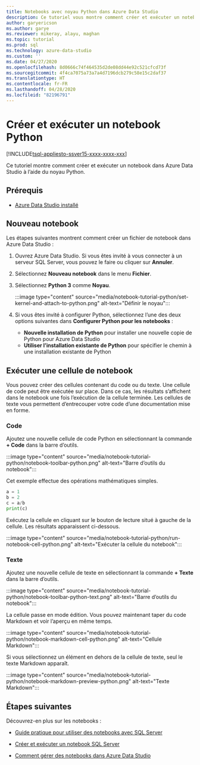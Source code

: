 ```yaml
---
title: Notebooks avec noyau Python dans Azure Data Studio
description: Ce tutoriel vous montre comment créer et exécuter un notebook Python.
author: garyericson
ms.author: garye
ms.reviewer: mikeray, alayu, maghan
ms.topic: tutorial
ms.prod: sql
ms.technology: azure-data-studio
ms.custom: ''
ms.date: 04/27/2020
ms.openlocfilehash: 8d0666c74f464535d2de08dd44e92c521cfcd73f
ms.sourcegitcommit: 4f4ca7075a73a7a4d7196dcb279c58e15c2daf37
ms.translationtype: HT
ms.contentlocale: fr-FR
ms.lasthandoff: 04/28/2020
ms.locfileid: "82196791"
---
```

# <a name="create-and-run-a-python-notebook"></a>Créer et exécuter un notebook Python

[!INCLUDE[tsql-appliesto-ssver15-xxxx-xxxx-xxx](../includes/tsql-appliesto-ssver15-xxxx-xxxx-xxx.md)]

Ce tutoriel montre comment créer et exécuter un notebook dans Azure Data Studio à l’aide du noyau Python.

## <a name="prerequisites"></a>Prérequis

- [Azure Data Studio installé](download-azure-data-studio.md)

## <a name="new-notebook"></a>Nouveau notebook

Les étapes suivantes montrent comment créer un fichier de notebook dans Azure Data Studio :

1. Ouvrez Azure Data Studio. Si vous êtes invité à vous connecter à un serveur SQL Server, vous pouvez le faire ou cliquer sur **Annuler**.

1. Sélectionnez **Nouveau notebook** dans le menu **Fichier**.

1. Sélectionnez **Python 3** comme **Noyau**.

   :::image type="content" source="media/notebook-tutorial-python/set-kernel-and-attach-to-python.png" alt-text="Définir le noyau":::

1. Si vous êtes invité à configurer Python, sélectionnez l’une des deux options suivantes dans **Configurer Python pour les notebooks** :

   - **Nouvelle installation de Python** pour installer une nouvelle copie de Python pour Azure Data Studio
   - **Utiliser l’installation existante de Python** pour spécifier le chemin à une installation existante de Python

## <a name="run-a-notebook-cell"></a>Exécuter une cellule de notebook

Vous pouvez créer des cellules contenant du code ou du texte. Une cellule de code peut être exécutée sur place. Dans ce cas, les résultats s’affichent dans le notebook une fois l’exécution de la cellule terminée. Les cellules de texte vous permettent d’entrecouper votre code d’une documentation mise en forme.

### <a name="code"></a>Code

Ajoutez une nouvelle cellule de code Python en sélectionnant la commande **+ Code** dans la barre d’outils.

:::image type="content" source="media/notebook-tutorial-python/notebook-toolbar-python.png" alt-text="Barre d’outils du notebook":::

Cet exemple effectue des opérations mathématiques simples.

```python
a = 1
b = 2
c = a/b
print(c)
```
Exécutez la cellule en cliquant sur le bouton de lecture situé à gauche de la cellule. Les résultats apparaissent ci-dessous.

:::image type="content" source="media/notebook-tutorial-python/run-notebook-cell-python.png" alt-text="Exécuter la cellule du notebook":::

### <a name="text"></a>Texte

Ajoutez une nouvelle cellule de texte en sélectionnant la commande **+ Texte** dans la barre d’outils.

:::image type="content" source="media/notebook-tutorial-python/notebook-toolbar-python-text.png" alt-text="Barre d’outils du notebook":::

La cellule passe en mode édition. Vous pouvez maintenant taper du code Markdown et voir l’aperçu en même temps.

:::image type="content" source="media/notebook-tutorial-python/notebook-markdown-cell-python.png" alt-text="Cellule Markdown":::

Si vous sélectionnez un élément en dehors de la cellule de texte, seul le texte Markdown apparaît.

:::image type="content" source="media/notebook-tutorial-python/notebook-markdown-preview-python.png" alt-text="Texte Markdown":::

## <a name="next-steps"></a>Étapes suivantes

Découvrez-en plus sur les notebooks :

- [Guide pratique pour utiliser des notebooks avec SQL Server](notebooks-guidance.md)

- [Créer et exécuter un notebook SQL Server](notebooks-tutorial-sql-kernel.md)

- [Comment gérer des notebooks dans Azure Data Studio](notebooks-manage-sql-server.md)
